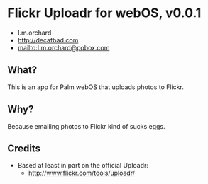 # Flickr Uploadr for webOS, v0.0.1

* l.m.orchard 
* <http://decafbad.com> 
* <mailto:l.m.orchard@pobox.com>

## What?

This is an app for Palm webOS that uploads photos to Flickr.

## Why?

Because emailing photos to Flickr kind of sucks eggs.

## Credits

* Based at least in part on the official Uploadr:
    * <http://www.flickr.com/tools/uploadr/>
